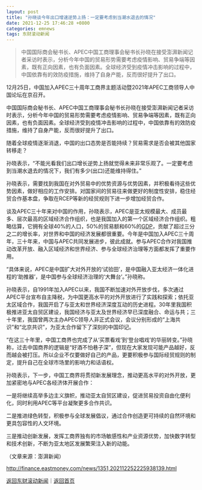 ```yaml
---
layout: post
title: "孙晓谈今年出口增速逆势上扬：一定要考虑到当潮水退去的情况"
date: 2021-12-25 17:46:28 +0800
categories: emnews
tags: 东财滚动新闻
---
```

> 中国国际商会秘书长、APEC中国工商理事会秘书长孙晓在接受澎湃新闻记者采访时表示，分析今年中国的贸易形势需要考虑疫情影响、贸易争端等因素，既有正向因素，也有负面因素。全球经济受到疫情冲击影响的过程中，中国依靠有的效防疫措施，维持了自身产能，反而很好提升了出口。

<p> 12月25日，中国加入APEC三十周年工商界主题活动暨2021年APEC工商领导人中国论坛在京召开。</p><p>中国国际商会秘书长、APEC中国工商理事会秘书长孙晓在接受澎湃新闻记者采访时表示，分析今年中国的贸易形势需要考虑疫情影响、贸易争端等因素，既有正向因素，也有负面因素。全球经济受到疫情冲击影响的过程中，中国依靠有的效防疫措施，维持了自身产能，反而很好提升了出口。</p><p>随着全球疫情逐渐消退，中国的出口态势是否能持续？贸易需求是否会被其他国家转移走？</p><p>孙晓表示，“不能光看我们出口增长逆势上扬就觉得未来非常乐观了。一定要考虑到当潮水退去的情况下，我们有多少(出口)还能维持得住。”</p><p>孙晓表示，需要找到我国在对外贸易中的优势资源与优势因素，并积极看待这些优势因素，做好相应的工作安排。对国家间的贸易往来做更好的制度性安排，稳住经贸合作基本盘，争取在RCEP等新的经贸规则下进一步增加经贸合作。</p><p>谈及APEC三十年来对中国的作用，孙晓表示，APEC是亚太规模最大、成员最多、层次最高的区域经济合作组织，也是我国加入的第一个区域经济合作组织。粗略估算，它拥有全球40%的人口，50%的贸易额和60%的<span id="Info.342"><a href="http://data.eastmoney.com/cjsj/gdp.html" class="infokey">GDP</a></span>，贡献了超过三分之二的增长率，对世界和中国的经济发展都很重要。今年是中国加入APEC三十周年，三十年来，中国与APEC共同发展进步，彼此成就。参与APEC合作对我国推动改革开放、融入区域经济和世界经济、参与全球经济治理等方面都发挥了重要作用。</p><p>“具体来说，APEC是中国扩大对外开放的‘试验田’，是中国融入亚太经济一体化进程的‘助推器’，是中国参与全球经济治理的‘大舞台’。”孙晓称。</p><p>孙晓表示，自1991年加入APEC以来，我国不断加速对外开放步伐，多次通过APEC平台宣布自主降税，为中国更高水平的对外开放进行了实践和探索；依托亚太区域合作，我国开启了与亚太和世界经济深度互动的历史进程。30年里我国积极推进亚太自贸区建设，我国经济与亚太及世界经济早已深度融合、命运与共；三十年里，我国曾两次主办APEC领导人非正式会议，会议分别形成的“上海共识”和“北京共识”，为亚太合作留下了深刻的中国印记。</p><p>“在这三十年里，中国工商界也完成了从‘买票看戏’到‘登台唱戏’的华丽转变。”孙晓称，过去中国商界的逻辑是“好酒不怕巷子深”，但现在大家发现可能产品越好，反而越会被打压。所以企业不仅要做好自己的产品，更要积极参与国际经贸规则的制定，提升自己在全球市场里的影响力和话语权。</p><p>孙晓表示，下一步，中国工商界将贯彻新发展理念，推动更高水平的对外开放，更加紧密地与APEC各经济体开展合作：</p><p>一是将继续高举多边主义旗帜，推动亚太自贸区建设，促进贸易投资自由化便利化，同时利用APEC等平台凝聚更多合作共识。</p><p>二是推进绿色转型，积极参与全球发展倡议，通过合作创造更可持续的自然环境和更具包容性的人文环境。</p><p>三是推动创新发展，发挥工商界独有的市场敏感性和产业资源优势，加快数字转型和技术创新，不断为亚太地区发展繁荣注入新的动能。</p><p class="em_media">（文章来源：澎湃新闻）</p>

<http://finance.eastmoney.com/news/1351,202112252225938139.html>

[返回东财滚动新闻](//finews.withounder.com/emnews/)｜[返回首页](//finews.withounder.com/)